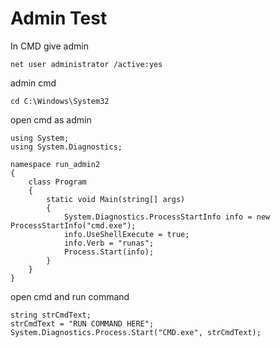 # Admin Test

In CMD give admin
```
net user administrator /active:yes
```
admin cmd
```
cd C:\Windows\System32
```
open cmd as admin
```
using System;
using System.Diagnostics;

namespace run_admin2
{
    class Program
    {
        static void Main(string[] args)
        {
            System.Diagnostics.ProcessStartInfo info = new ProcessStartInfo("cmd.exe");
            info.UseShellExecute = true;
            info.Verb = "runas";
            Process.Start(info);
        }
    }
}
```
open cmd and run command
```
string strCmdText;
strCmdText = "RUN COMMAND HERE";
System.Diagnostics.Process.Start("CMD.exe", strCmdText);
```

